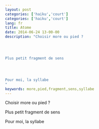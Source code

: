 ```yaml
---
layout: post
categories: ['haiku','court']
categories: ['haiku','court']
lang: fr
title: Atome
date: 2014-06-24 13-00-00
description: "Choisir more ou pied ?




Plus petit fragment de sens




Pour moi, la syllabe
"
keywords: more,pied,fragment,sens,syllabe
---
```

Choisir more ou pied ?

Plus petit fragment de sens

Pour moi, la syllabe
